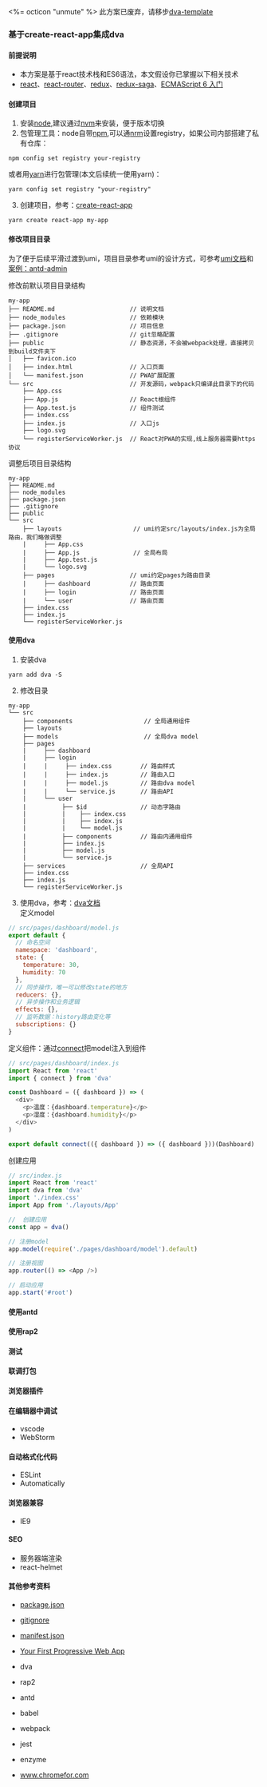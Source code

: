 <%= octicon "unmute" %>
此方案已废弃，请移步[dva-template](https://github.com/tonyfree/dva-template)

### 基于create-react-app集成dva

#### 前提说明
+ 本方案是基于react技术栈和ES6语法，本文假设你已掌握以下相关技术
+ [react](https://reactjs.org/)、[react-router](https://reacttraining.com/react-router/web/guides/philosophy)、[redux](https://redux.js.org)、[redux-saga](https://redux-saga.js.org/)、[ECMAScript 6 入门](http://es6.ruanyifeng.com/)


#### 创建项目
1. 安装[node](https://nodejs.org/en/),建议通过[nvm](https://github.com/creationix/nvm)来安装，便于版本切换
2. 包管理工具：node自带[npm](https://www.npmjs.com/),可以通[nrm](https://github.com/Pana/nrm)设置registry，如果公司内部搭建了私有仓库：
``` 
npm config set registry your-registry
```
或者用[yarn](https://yarnpkg.com/zh-Hans/)进行包管理(本文后续统一使用yarn)：
```
yarn config set registry "your-registry"
```
3. 创建项目，参考：[create-react-app](https://github.com/facebook/create-react-app)
``` 
yarn create react-app my-app 
```

#### 修改项目目录
为了便于后续平滑过渡到umi，项目目录参考umi的设计方式，可参考[umi文档](https://umijs.org/guide/app-structure.html#%E7%9B%AE%E5%BD%95%E5%8F%8A%E7%BA%A6%E5%AE%9A)和[案例：antd-admin](https://github.com/zuiidea/antd-admin)  

修改前默认项目目录结构
``` 
my-app
├── README.md                     // 说明文档
├── node_modules                  // 依赖模块
├── package.json                  // 项目信息
├── .gitignore                    // git忽略配置
├── public                        // 静态资源，不会被webpack处理，直接拷贝到build文件夹下
│   ├── favicon.ico
│   ├── index.html                // 入口页面
│   └── manifest.json             // PWA扩展配置
└── src                           // 开发源码，webpack只编译此目录下的代码
    ├── App.css            
    ├── App.js                    // React根组件
    ├── App.test.js               // 组件测试
    ├── index.css
    ├── index.js                  // 入口js
    ├── logo.svg
    └── registerServiceWorker.js  // React对PWA的实现,线上服务器需要https协议
```
调整后项目目录结构
```
my-app
├── README.md                     
├── node_modules                  
├── package.json                  
├── .gitignore                    
├── public                                 
└── src                          
    ├── layouts                    // umi约定src/layouts/index.js为全局路由，我们略做调整
    |     ├── App.css                    
    |     ├── App.js               // 全局布局
    |     ├── App.test.js  
    |     └── logo.svg  
    ├── pages                     // umi约定pages为路由目录
    |     ├── dashboard           // 路由页面    
    |     ├── login               // 路由页面
    |     └── user                // 路由页面
    ├── index.css
    ├── index.js                  
    └── registerServiceWorker.js 
```

#### 使用dva 
1. 安装dva
```
yarn add dva -S
```
2. 修改目录
```
my-app                                
└── src                    
    ├── components                    // 全局通用组件      
    ├── layouts
    ├── models                        // 全局dva model
    ├── pages                    
    |     ├── dashboard              
    |     ├── login  
    |     |     ├── index.css        // 路由样式            
    |     |     ├── index.js         // 路由入口     
    |     |     ├── model.js         // 路由dva model
    |     |     └── service.js       // 路由API
    |     └── user   
    |          ├── $id               // 动态字路由
    |          |    ├── index.css    
    |          |    ├── index.js     
    |          |    └── model.js     
    |          ├── components        // 路由内通用组件    
    |          ├── index.js               
    |          ├── model.js  
    |          └── service.js  
    ├── services                     // 全局API
    ├── index.css
    ├── index.js                  
    └── registerServiceWorker.js 
```
3. 使用dva，参考：[dva文档](https://dvajs.com)  
定义model
```javascript
// src/pages/dashboard/model.js
export default {
  // 命名空间
  namespace: 'dashboard',
  state: {
    temperature: 30,
    humidity: 70
  },
  // 同步操作，唯一可以修改state的地方
  reducers: {},
  // 异步操作和业务逻辑
  effects: {},
  // 监听数据：history路由变化等
  subscriptions: {}
}
```

定义组件：通过[connect](https://github.com/reduxjs/react-redux/blob/master/docs/api.md#connectmapstatetoprops-mapdispatchtoprops-mergeprops-options)把model注入到组件
```javascript
// src/pages/dashboard/index.js
import React from 'react'
import { connect } from 'dva'

const Dashboard = ({ dashboard }) => (
  <div>
    <p>温度：{dashboard.temperature}</p>
    <p>湿度：{dashboard.humidity}</p>
  </div>
)

export default connect(({ dashboard }) => ({ dashboard }))(Dashboard)
```
创建应用
``` javascript
// src/index.js
import React from 'react'
import dva from 'dva'
import './index.css'
import App from './layouts/App'

//  创建应用
const app = dva()

// 注册model
app.model(require('./pages/dashboard/model').default)

// 注册视图
app.router(() => <App />)

// 启动应用
app.start('#root')
```

#### 使用antd


#### 使用rap2

#### 测试

#### 联调打包

#### 浏览器插件

#### 在编辑器中调试
+ vscode
+ WebStorm

#### 自动格式化代码
+ ESLint
+ Automatically

#### 浏览器兼容
+ IE9

#### SEO
+ 服务器端渲染
+ react-helmet

#### 其他参考资料
+ [package.json](https://docs.npmjs.com/files/package.json)
+ [gitignore](https://git-scm.com/docs/gitignore)
+ [manifest.json](https://developer.mozilla.org/zh-CN/docs/Web/Manifest)
+ [Your First Progressive Web App](https://codelabs.developers.google.com/codelabs/your-first-pwapp/#0)

+ dva
+ rap2
+ antd
+ babel
+ webpack
+ jest
+ enzyme
+ www.chromefor.com
